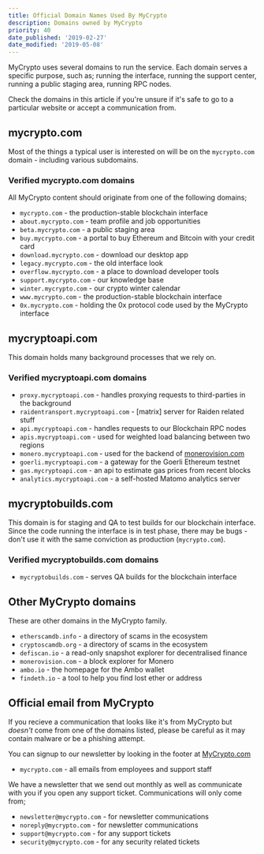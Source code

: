 ```yaml
---
title: Official Domain Names Used By MyCrypto
description: Domains owned by MyCrypto
priority: 40
date_published: '2019-02-27'
date_modified: '2019-05-08'
---
```


MyCrypto uses several domains to run the service. Each domain serves a specific purpose, such as; running the interface, running the support center, running a public staging area, running RPC nodes.

Check the domains in this article if you're unsure if it's safe to go to a particular website or accept a communication from.

## mycrypto.com

Most of the things a typical user is interested on will be on the `mycrypto.com` domain - including various subdomains.

### Verified mycrypto.com domains

All MyCrypto content should originate from one of the following domains;

* `mycrypto.com` - the production-stable blockchain interface
* `about.mycrypto.com` - team profile and job opportunities
* `beta.mycrypto.com` - a public staging area
* `buy.mycrypto.com` - a portal to buy Ethereum and Bitcoin with your credit card
* `download.mycrypto.com` - download our desktop app
* `legacy.mycrypto.com` - the old interface look
* `overflow.mycrypto.com` - a place to download developer tools
* `support.mycrypto.com` - our knowledge base
* `winter.mycrypto.com` - our crypto winter calendar
* `www.mycrypto.com` - the production-stable blockchain interface
* `0x.mycrypto.com` - holding the 0x protocol code used by the MyCrypto interface

## mycryptoapi.com

This domain holds many background processes that we rely on.

### Verified mycryptoapi.com domains

* `proxy.mycryptoapi.com` - handles proxying requests to third-parties in the background
* `raidentransport.mycryptoapi.com` - [matrix] server for Raiden related stuff
* `api.mycryptoapi.com` - handles requests to our Blockchain RPC nodes
* `apis.mycryptoapi.com` - used for weighted load balancing between two regions
* `monero.mycryptoapi.com` - used for the backend of [monerovision.com](https://monerovision.com)
* `goerli.mycryptoapi.com` - a gateway for the Goerli Ethereum testnet
* `gas.mycryptoapi.com` - an api to estimate gas prices from recent blocks
* `analytics.mycryptoapi.com` - a self-hosted Matomo analytics server

## mycryptobuilds.com

This domain is for staging and QA to test builds for our blockchain interface. Since the code 
running the interface is in test phase, there may be bugs - don't use it with the same
conviction as production (`mycrypto.com`).

### Verified mycryptobuilds.com domains

* `mycryptobuilds.com` - serves QA builds for the blockchain interface

## Other MyCrypto domains

These are other domains in the MyCrypto family.

* `etherscamdb.info` - a directory of scams in the ecosystem
* `cryptoscamdb.org` - a directory of scams in the ecosystem
* `defiscan.io` - a read-only snapshot explorer for decentralised finance
* `monerovision.com` - a block explorer for Monero
* `ambo.io` - the homepage for the Ambo wallet
* `findeth.io` - a tool to help you find lost ether or address

## Official email from MyCrypto

If you recieve a communication that looks like it's from MyCrypto but *doesn't* come from
one of the domains listed, please be careful as it may contain malware or be a phishing
attempt.

You can signup to our newsletter by looking in the footer at [MyCrypto.com](https://mycrypto.com)

* `mycrypto.com` - all emails from employees and support staff

We have a newsletter that we send out monthly as well as communicate with you if you open any 
support ticket. Communications will only come from;

* `newsletter@mycrypto.com` - for newsletter communications
* `noreply@mycrypto.com` - for newsletter communications
* `support@mycrypto.com` - for any support tickets
* `security@mycrypto.com` - for any security related tickets
